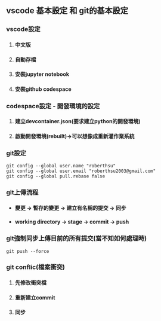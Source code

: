 ## vscode 基本設定 和 git的基本設定

### vscode設定
1. #### 中文版
2. #### 自動存檔
3. #### 安裝jupyter notebook
4. #### 安裝github codespace

### codespace設定 - 開發環境的設定
1. #### 建立devcontainer.json(要求建立python的開發環境)
2. #### 啟動開發環境(rebuilt)->可以想像成重新灌作業系統

### git設定

```
git config --global user.name "roberthsu"
git config --global user.email "roberthsu2003@gmail.com"
git config --global pull.rebase false
```

### git上傳流程

- #### 變更 -> 暫存的變更 -> 建立有名稱的提交 -> 同步
- #### working directory -> stage -> commit -> push

### git強制同步上傳目前的所有提交(當不知如何處理時)

```
git push --force
```

### git conflic(檔案衝突)

1. #### 先修改衝突檔
2. #### 重新建立commit
3. #### 同步